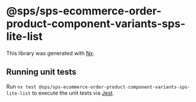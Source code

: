 # @sps/sps-ecommerce-order-product-component-variants-sps-lite-list

This library was generated with [Nx](https://nx.dev).

## Running unit tests

Run `nx test @sps/sps-ecommerce-order-product-component-variants-sps-lite-list` to execute the unit tests via [Jest](https://jestjs.io).
